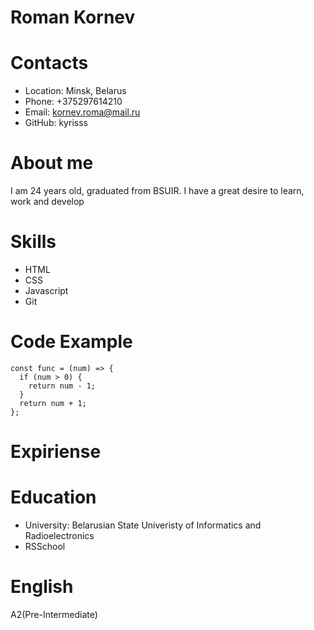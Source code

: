# Roman Kornev

# Contacts

* Location: Minsk, Belarus
* Phone: +375297614210
* Email: kornev.roma@mail.ru
* GitHub: kyrisss

# About me

I am 24 years old, graduated from BSUIR. I have a great desire to learn, work and develop

# Skills

* HTML
* CSS
* Javascript
* Git

# Code Example

```
const func = (num) => {
  if (num > 0) {
    return num - 1;
  }
  return num + 1;
};
```

# Expiriense

# Education

* University: Belarusian State Univeristy of Informatics and Radioelectronics
* RSSchool

# English

A2(Pre-Intermediate)